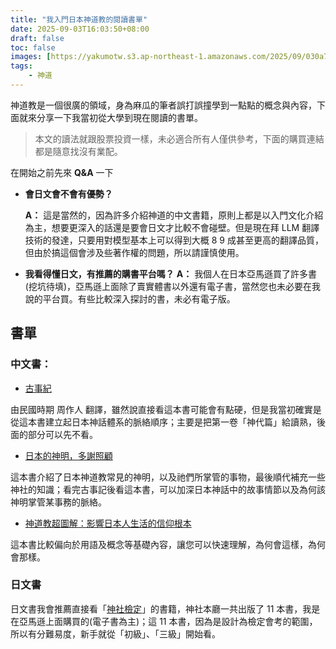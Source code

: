 ```yaml
---
title: "我入門日本神道教的閱讀書單"
date: 2025-09-03T16:03:50+08:00
draft: false
toc: false
images: [https://yakumotw.s3.ap-northeast-1.amazonaws.com/2025/09/030a7bae46d76077a5722d9cdc3f241a.jpg]
tags:
    - 神道
---
```

神道教是一個很廣的領域，身為麻瓜的筆者誤打誤撞學到一點點的概念與內容，下面就來分享一下我當初從大學到現在閱讀的書單。

> 本文的讀法就跟股票投資一樣，未必適合所有人僅供參考，下面的購買連結都是隨意找沒有業配。

在開始之前先來 **Q&A** 一下
* **會日文會不會有優勢？**

    **A：** 這是當然的，因為許多介紹神道的中文書籍，原則上都是以入門文化介紹為主，想要更深入的話還是要會日文才比較不會碰壁。但是現在拜 LLM 翻譯技術的發達，只要用對模型基本上可以得到大概 8 9 成甚至更高的翻譯品質，但由於搞這個會涉及些著作權的問題，所以請謹慎使用。
* **我看得懂日文，有推薦的購書平台嗎？**
    **A：** 我個人在日本亞馬遜買了許多書(挖坑待填)，亞馬遜上面除了賣實體書以外還有電子書，當然您也未必要在我說的平台買。有些比較深入探討的書，未必有電子版。


## 書單
### 中文書：
* [古事紀](https://www.books.com.tw/products/0010802527?srsltid=AfmBOoqtTXGxEm2oTiI5GArrVFNDTr2FE_7Fc6hFkgWbwaKxzZ98zQaR)

由民國時期 周作人 翻譯，雖然說直接看這本書可能會有點硬，但是我當初確實是從這本書建立起日本神話體系的脈絡順序；主要是把第一卷「神代篇」給讀熟，後面的部分可以先不看。

* [日本的神明，多謝照顧](https://www.books.com.tw/products/0010807855?sloc=main)

這本書介紹了日本神道教常見的神明，以及祂們所掌管的事物，最後順代補充一些神社的知識；看完古事記後看這本書，可以加深日本神話中的故事情節以及為何該神明掌管某事務的脈絡。

* [神道教超圖解：影響日本人生活的信仰根本](https://www.books.com.tw/products/0011005903?sloc=main)

這本書比較偏向於用語及概念等基礎內容，讓您可以快速理解，為何會這樣，為何會那樣。
### 日文書

日文書我會推薦直接看「[神社檢定](https://www.amazon.co.jp/-/zh/dp/B0977NFKK4?binding=kindle_edition)」的書籍，神社本廳一共出版了 11 本書，我是在亞馬遜上面購買的(電子書為主)；這 11 本書，因為是設計為檢定會考的範圍，所以有分難易度，新手就從「初級」、「三級」開始看。



